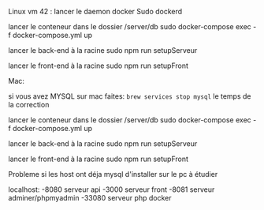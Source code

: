 Linux vm 42 :
lancer le daemon docker
Sudo dockerd

lancer le conteneur dans le dossier /server/db
sudo docker-compose exec -f docker-compose.yml up

lancer le back-end à la racine
sudo npm run setupServeur

lancer le front-end à la racine
sudo npm run setupFront

Mac:

si vous avez MYSQL sur mac faites:
`brew services stop mysql` le temps de la correction

lancer le conteneur dans le dossier /server/db
sudo docker-compose exec -f docker-compose.yml up

lancer le back-end à la racine
sudo npm run setupServeur

lancer le front-end à la racine
sudo npm run setupFront

Probleme si les host ont déja mysql d'installer sur le pc à étudier


localhost: 
	-8080 serveur api
	-3000 serveur front
	-8081 serveur adminer/phpmyadmin
	-33080 serveur php docker